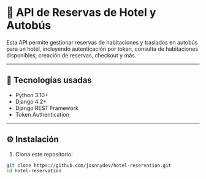 # 🏨 API de Reservas de Hotel y Autobús

Esta API permite gestionar reservas de habitaciones y traslados en autobús para un hotel, incluyendo autenticación por token, consulta de habitaciones disponibles, creación de reservas, checkout y más.

---

## 🚀 Tecnologías usadas

- Python 3.10+
- Django 4.2+
- Django REST Framework
- Token Authentication

---

## ⚙️ Instalación

1. Clona este repositorio:

```bash
git clone https://github.com/josnnydev/hotel-reservation.git
cd hotel-reservation
